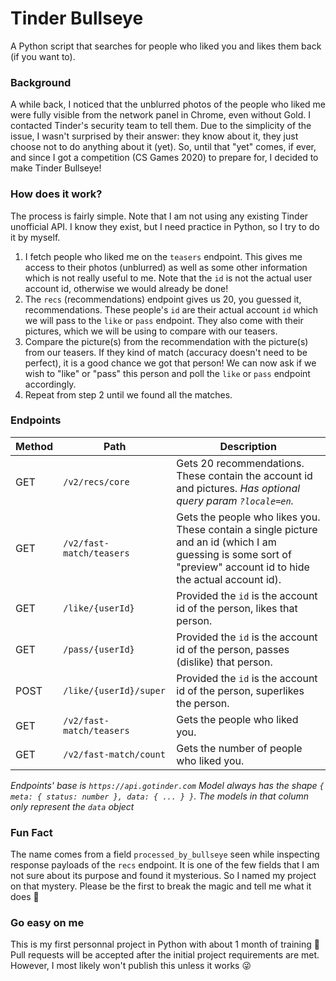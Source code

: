 # Tinder Bullseye

A Python script that searches for people who liked you and likes them back (if you want to).

### Background

A while back, I noticed that the unblurred photos of the people who liked me were fully visible from the network panel in Chrome, even without Gold. I contacted Tinder's security team to tell them. Due to the simplicity of the issue, I wasn't surprised by their answer: they know about it, they just choose not to do anything about it (yet). So, until that "yet" comes, if ever, and since I got a competition (CS Games 2020) to prepare for, I decided to make Tinder Bullseye!

### How does it work?

The process is fairly simple. Note that I am not using any existing Tinder unofficial API. I know they exist, but I need practice in Python, so I try to do it by myself.

1.  I fetch people who liked me on the `teasers` endpoint. This gives me access to their photos (unblurred) as well as some other information which is not really useful to me. Note that the `id` is not the actual user account id, otherwise we would already be done!
2.  The `recs` (recommendations) endpoint gives us 20, you guessed it, recommendations. These people's `id` are their actual account `id` which we will pass to the `like` or `pass` endpoint. They also come with their pictures, which we will be using to compare with our teasers.
3.  Compare the picture(s) from the recommendation with the picture(s) from our teasers. If they kind of match (accuracy doesn't need to be perfect), it is a good chance we got that person! We can now ask if we wish to "like" or "pass" this person and poll the `like` or `pass` endpoint accordingly.
4.  Repeat from step 2 until we found all the matches.

### Endpoints

| Method | Path                     | Description                                                                                                                                                       |
| ------ | ------------------------ | ----------------------------------------------------------------------------------------------------------------------------------------------------------------- |
| GET    | `/v2/recs/core`          | Gets 20 recommendations. These contain the account id and pictures. _Has optional query param `?locale=en`._                                                      |
| GET    | `/v2/fast-match/teasers` | Gets the people who likes you. These contain a single picture and an id (which I am guessing is some sort of "preview" account id to hide the actual account id). |
| GET    | `/like/{userId}`         | Provided the `id` is the account id of the person, likes that person.                                                                                             |
| GET    | `/pass/{userId}`         | Provided the `id` is the account id of the person, passes (dislike) that person.                                                                                  |
| POST   | `/like/{userId}/super`   | Provided the `id` is the account id of the person, superlikes the person.                                                                                         |
| GET    | `/v2/fast-match/teasers` | Gets the people who liked you.                                                                                                                                    |
| GET    | `/v2/fast-match/count`   | Gets the number of people who liked you.                                                                                                                          |

_Endpoints' base is `https://api.gotinder.com`_
_Model always has the shape `{ meta: { status: number }, data: { ... } }`. The models in that column only represent the `data` object_

### Fun Fact

The name comes from a field `processed_by_bullseye` seen while inspecting response payloads of the `recs` endpoint. It is one of the few fields that I am not sure about its purpose and found it mysterious. So I named my project on that mystery. Please be the first to break the magic and tell me what it does 🙂

### Go easy on me

This is my first personnal project in Python with about 1 month of training 🙂 Pull requests will be accepted after the initial project requirements are met. However, I most likely won't publish this unless it works 😜